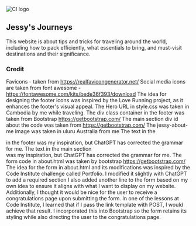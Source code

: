 ![CI logo](https://codeinstitute.s3.amazonaws.com/fullstack/ci_logo_small.png)
## Jessy's Journeys 
This website is about tips and tricks for traveling around the world, including how to pack efficiently, what essentials to bring, and must-visit destinations and their significance.

### Credit
Favicons - taken from https://realfavicongenerator.net/
Social media icons are taken from font awesome - https://fontawesome.com/kits/bede36f393/download
The idea for designing the footer icons was inspired by the Love Running project, as it enhances the footer's visual appeal.
The Hero URL in style.css was taken in Cambodia by me while traveling.
The div class container in the footer was taken from Bootstrap https://getbootstrap.com/
The main section div id about the code was taken from https://getbootstrap.com/
The jessy-about-me image was taken in uluru Australia from me
The text in the <div class="container"> in the footer was my inspiration, but ChatGPT has corrected the grammar for me.
The text in the main section <div id="about"> was my inspiration, but ChatGPT has corrected the grammar for me.
The form code in about.html was taken by bootstrap https://getbootstrap.com/
The idea for the form in about.html and its modifications was inspired by the Code Institute challenge called Portfolio. I modified it slightly with ChatGPT to add a required section I also added another line to the form based on my own idea to ensure it aligns with what I want to display on my website. Additionally, I thought it would be nice for the user to receive a congratulations page upon submitting the form. In one of the lessons at Code Institute, I learned that if I pass the link template with POST, I would achieve that result. I incorporated this into Bootstrap so the form retains its styling while also directing the user to the congratulations page.





